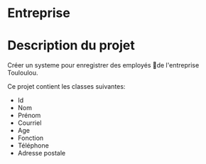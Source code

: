 # Entreprise

# Description du projet
Créer un systeme pour enregistrer des employés de l'entreprise Touloulou. 


Ce projet contient les classes suivantes:
+ Id
+ Nom
+ Prénom
+ Courriel
+ Age
+ Fonction
+ Téléphone
+ Adresse postale
